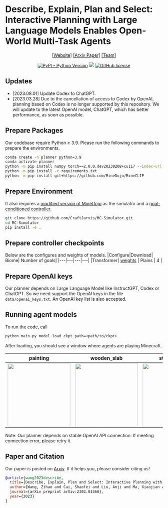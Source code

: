# Describe, Explain, Plan and Select: Interactive Planning with Large Language Models Enables Open-World Multi-Task Agents

<div align="center">

[[Website]](http://www.craftjarvis.org)
[[Arxiv Paper]](https://arxiv.org/pdf/2302.01560.pdf)
[[Team]](https://github.com/CraftJarvis)

[![PyPI - Python Version](https://img.shields.io/pypi/pyversions/MineDojo)](https://pypi.org/project/MineDojo/)
[<img src="https://img.shields.io/badge/Framework-PyTorch-red.svg"/>](https://pytorch.org/)
[![GitHub license](https://img.shields.io/github/license/MineDojo/MineCLIP)](https://github.com/MineDojo/MineCLIP/blob/main/license)
</div>

## Updates
* [2023.08.01] Update Codex to ChatGPT.
* [2023.03.28] Due to the cancellation of access to Codex by OpenAI, planning based on Codex is no longer supported by this repository. We will update to the latest OpenAI model, ChatGPT, which has better performance, as soon as possible.

## Prepare Packages
Our codebase require Python ≥ 3.9. 
Please run the following commands to prepare the environments. 
```sh
conda create -n planner python=3.9 
conda activate planner
python -m pip install numpy torch==2.0.0.dev20230208+cu117 --index-url https://download.pytorch.org/whl/nightly/cu117
python -m pip install -r requirements.txt
python -m pip install git+https://github.com/MineDojo/MineCLIP
```

## Prepare Environment

It also requires a [modified version of MineDojo](https://github.com/CraftJarvis/MC-Simulator) as the simulator and a [goal-conditioned controller](https://github.com/CraftJarvis/MC-Controller). 
```sh
git clone https://github.com/CraftJarvis/MC-Simulator.git
cd MC-Simulator
pip install -e .
```

## Prepare controller checkpoints
Below are the configures and weights of models. 
|Configure|Download| Biome| Number of goals|
|---|---|---|---|
|Transformer| [weights](https://pkueducn-my.sharepoint.com/:f:/g/personal/zhwang_pkueducn_onmicrosoft_com/Ev7WGWHL5PpCjMKil0dYrOUB8nw0Yqd8KUyfB47uxgoJow?e=xTgtPY) | Plains | 4 |

## Prepare OpenAI keys
Our planner depends on Large Language Model like InstructGPT, Codex or ChatGPT. So we need support the OpenAI keys in the file `data/openai_keys.txt`. An OpenAI key list is also accepted.

## Running agent models
To run the code, call 
```sh
python main.py model.load_ckpt_path=<path/to/ckpt>
```
After loading, you should see a window where agents are playing Minecraft. 

|painting|wooden_slab|stone_stairs|
|---|---|---|
|<img src="imgs/obtain_painting.gif" width="200" />|<img src="imgs/obtain_wooden_slab.gif" width="200" />|<img src="imgs/obtain_stone_stairs.gif" width="200" />|

Note: Our planner depends on stable OpenAI API connection. If meeting connection error, please retry it.

## Paper and Citation
Our paper is posted on [Arxiv](https://arxiv.org/pdf/2301.10034.pdf). If it helps you, please consider citing us!
```bib
@article{wang2023describe,
  title={Describe, Explain, Plan and Select: Interactive Planning with Large Language Models Enables Open-World Multi-Task Agents},
  author={Wang, Zihao and Cai, Shaofei and Liu, Anji and Ma, Xiaojian and Liang, Yitao},
  journal={arXiv preprint arXiv:2302.01560},
  year={2023}
}
```
